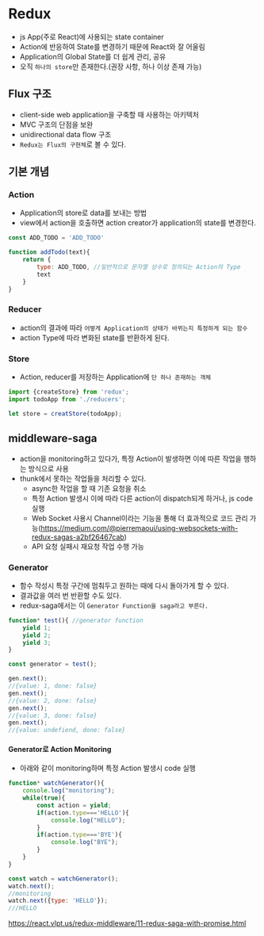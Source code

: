 # Redux
- js App(주로 React)에 사용되는 state container
- Action에 반응하여 State를 변경하기 때문에 React와 잘 어울림
- Application의 Global State를 더 쉽게 관리, 공유
- 오직 `하나의 store`만 존재한다.(권장 사항, 하나 이상 존재 가능)

## Flux 구조
- client-side web application을 구축할 때 사용하는 아키텍처
- MVC 구조의 단점을 보완
- unidirectional data flow 구조
- `Redux는 Flux의 구현체`로 볼 수 있다.

## 기본 개념
### Action
- Application의 store로 data를 보내는 방법
- view에서 action을 호출하면 action creator가 application의 state를 변경한다.
```js
const ADD_TODO = 'ADD_TODO'

function addTodo(text){
    return {
        type: ADD_TODO, //일반적으로 문자열 상수로 정의되는 Action의 Type
        text
    }
}
```
### Reducer
- action의 결과에 따라 `어떻게 Application의 상태가 바뀌는지 특정하게 되는 함수`
- action Type에 따라 변화된 state를 반환하게 된다.

### Store
- Action, reducer를 저장하는 Application에 `단 하나 존재하는 객체`
```js
import {createStore} from 'redux';
import todoApp from './reducers';

let store = creatStore(todoApp);
```

## middleware-saga
- action을 monitoring하고 있다가, 특정 Action이 발생하면 이에 따른 작업을 행하는 방식으로 사용
- thunk에서 못하는 작업들을 처리할 수 있다.    
    - async한 작업을 할 때 기존 요청을 취소
    - 특정 Action 발생시 이에 따라 다른 action이 dispatch되게 하거나, js code 실행
    - Web Socket 사용시 Channel이라는 기능을 통해 더 효과적으로 코드 관리 가능(https://medium.com/@pierremaoui/using-websockets-with-redux-sagas-a2bf26467cab)
    - API 요청 실패시 재요청 작업 수행 가능

### Generator
- 함수 작성시 특정 구간에 멈춰두고 원하는 때에 다시 돌아가게 할 수 있다.
- 결과값을 여러 번 반환할 수도 있다.
- redux-saga에서는 이 `Generator Function을 saga라고 부른다.`
```js
function* test(){ //generator function
    yield 1;
    yield 2;
    yield 3;
}

const generator = test();

gen.next();
//{value: 1, done: false}
gen.next();
//{value: 2, done: false}
gen.next();
//{value: 3, done: false}
gen.next();
//{value: undefiend, done: false}
```
#### Generator로 Action Monitoring
- 아래와 같이 monitoring하며 특정 Action 발생시 code 실행
```js
function* watchGenerator(){
    console.log("monitoring");
    while(true){
        const action = yield;
        if(action.type==='HELLO'){
            console.log("HELLO");
        }
        if(action.type==='BYE'){
            console.log("BYE");
        }
    }
}

const watch = watchGenerator();
watch.next();
//monitoring
watch.next({type: 'HELLO'});
///HELLO
```
https://react.vlpt.us/redux-middleware/11-redux-saga-with-promise.html